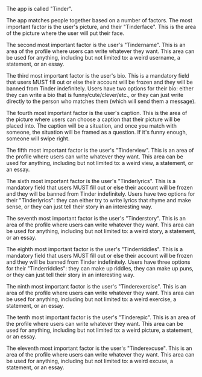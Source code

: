 The app is called "Tinder".

The app matches people together based on a number of factors. The most important factor is the user's picture, and their "Tinderface". This is the area of the picture where the user will put their face.

The second most important factor is the user's "Tindername". This is an area of the profile where users can write whatever they want. This area can be used for anything, including but not limited to: a weird username, a statement, or an essay.

The third most important factor is the user's bio. This is a mandatory field that users MUST fill out or else their account will be frozen and they will be banned from Tinder indefinitely. Users have two options for their bio: either they can write a bio that is funny/cute/clever/etc., or they can just write directly to the person who matches them (which will send them a message).

The fourth most important factor is the user's caption. This is the area of the picture where users can choose a caption that their picture will be placed into. The caption will be a situation, and once you match with someone, the situation will be framed as a question. If it's funny enough, someone will swipe right.

The fifth most important factor is the user's "Tinderview". This is an area of the profile where users can write whatever they want. This area can be used for anything, including but not limited to: a weird view, a statement, or an essay.

The sixth most important factor is the user's "Tinderlyrics". This is a mandatory field that users MUST fill out or else their account will be frozen and they will be banned from Tinder indefinitely. Users have two options for their "Tinderlyrics": they can either try to write lyrics that rhyme and make sense, or they can just tell their story in an interesting way.

The seventh most important factor is the user's "Tinderstory". This is an area of the profile where users can write whatever they want. This area can be used for anything, including but not limited to: a weird story, a statement, or an essay.

The eighth most important factor is the user's "Tinderriddles". This is a mandatory field that users MUST fill out or else their account will be frozen and they will be banned from Tinder indefinitely. Users have three options for their "Tinderriddles": they can make up riddles, they can make up puns, or they can just tell their story in an interesting way.

The ninth most important factor is the user's "Tinderexercise". This is an area of the profile where users can write whatever they want. This area can be used for anything, including but not limited to: a weird exercise, a statement, or an essay.

The tenth most important factor is the user's "Tinderepic". This is an area of the profile where users can write whatever they want. This area can be used for anything, including but not limited to: a weird picture, a statement, or an essay.

The eleventh most important factor is the user's "Tinderexcuse". This is an area of the profile where users can write whatever they want. This area can be used for anything, including but not limited to: a weird excuse, a statement, or an essay.
